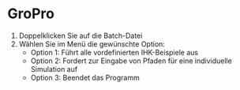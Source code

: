 # GroPro
1. Doppelklicken Sie auf die Batch-Datei
2. Wählen Sie im Menü die gewünschte Option:
    - Option 1: Führt alle vordefinierten IHK-Beispiele aus
    - Option 2: Fordert zur Eingabe von Pfaden für eine individuelle Simulation auf
    - Option 3: Beendet das Programm

